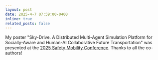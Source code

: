 ```yaml
---
layout: post
date: 2025-4-7 07:59:00-0400
inline: true
related_posts: false
---
```


My poster "Sky-Drive. A Distributed Multi-Agent Simulation Platform for Socially-Aware and Human-AI Collaborative Future Transportation" was presented at the [2025 Safety Mobility Conference](https://aaafoundation.org/smc/). Thanks to all the co-authors!

